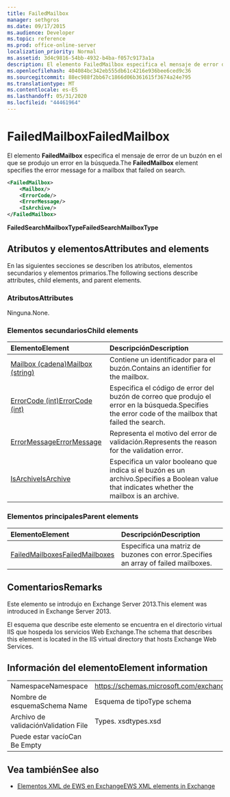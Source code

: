 ```yaml
---
title: FailedMailbox
manager: sethgros
ms.date: 09/17/2015
ms.audience: Developer
ms.topic: reference
ms.prod: office-online-server
localization_priority: Normal
ms.assetid: 3d4c9816-54bb-4932-b4ba-f057c9173a1a
description: El elemento FailedMailbox especifica el mensaje de error de un buzón en el que se produjo un error en la búsqueda.
ms.openlocfilehash: 404084bc342eb555db61c4216e936bee6ced9c36
ms.sourcegitcommit: 88ec988f2bb67c1866d06b361615f3674a24e795
ms.translationtype: MT
ms.contentlocale: es-ES
ms.lasthandoff: 05/31/2020
ms.locfileid: "44461964"
---
```

# <a name="failedmailbox"></a><span data-ttu-id="c1c7e-103">FailedMailbox</span><span class="sxs-lookup"><span data-stu-id="c1c7e-103">FailedMailbox</span></span>

<span data-ttu-id="c1c7e-104">El elemento **FailedMailbox** especifica el mensaje de error de un buzón en el que se produjo un error en la búsqueda.</span><span class="sxs-lookup"><span data-stu-id="c1c7e-104">The **FailedMailbox** element specifies the error message for a mailbox that failed on search.</span></span> 
  
```XML
<FailedMailbox>
    <Mailbox/>
    <ErrorCode/>
    <ErrorMessage/>
    <IsArchive/>
</FailedMailbox>
```

 <span data-ttu-id="c1c7e-105">**FailedSearchMailboxType**</span><span class="sxs-lookup"><span data-stu-id="c1c7e-105">**FailedSearchMailboxType**</span></span>
## <a name="attributes-and-elements"></a><span data-ttu-id="c1c7e-106">Atributos y elementos</span><span class="sxs-lookup"><span data-stu-id="c1c7e-106">Attributes and elements</span></span>

<span data-ttu-id="c1c7e-107">En las siguientes secciones se describen los atributos, elementos secundarios y elementos primarios.</span><span class="sxs-lookup"><span data-stu-id="c1c7e-107">The following sections describe attributes, child elements, and parent elements.</span></span>
  
### <a name="attributes"></a><span data-ttu-id="c1c7e-108">Atributos</span><span class="sxs-lookup"><span data-stu-id="c1c7e-108">Attributes</span></span>

<span data-ttu-id="c1c7e-109">Ninguna.</span><span class="sxs-lookup"><span data-stu-id="c1c7e-109">None.</span></span>
  
### <a name="child-elements"></a><span data-ttu-id="c1c7e-110">Elementos secundarios</span><span class="sxs-lookup"><span data-stu-id="c1c7e-110">Child elements</span></span>

|<span data-ttu-id="c1c7e-111">**Elemento**</span><span class="sxs-lookup"><span data-stu-id="c1c7e-111">**Element**</span></span>|<span data-ttu-id="c1c7e-112">**Descripción**</span><span class="sxs-lookup"><span data-stu-id="c1c7e-112">**Description**</span></span>|
|:-----|:-----|
|[<span data-ttu-id="c1c7e-113">Mailbox (cadena)</span><span class="sxs-lookup"><span data-stu-id="c1c7e-113">Mailbox (string)</span></span>](mailbox-string.md) <br/> |<span data-ttu-id="c1c7e-114">Contiene un identificador para el buzón.</span><span class="sxs-lookup"><span data-stu-id="c1c7e-114">Contains an identifier for the mailbox.</span></span>  <br/> |
|[<span data-ttu-id="c1c7e-115">ErrorCode (int)</span><span class="sxs-lookup"><span data-stu-id="c1c7e-115">ErrorCode (int)</span></span>](errorcode-int.md) <br/> |<span data-ttu-id="c1c7e-116">Especifica el código de error del buzón de correo que produjo el error en la búsqueda.</span><span class="sxs-lookup"><span data-stu-id="c1c7e-116">Specifies the error code of the mailbox that failed the search.</span></span>  <br/> |
|[<span data-ttu-id="c1c7e-117">ErrorMessage</span><span class="sxs-lookup"><span data-stu-id="c1c7e-117">ErrorMessage</span></span>](errormessage.md) <br/> |<span data-ttu-id="c1c7e-118">Representa el motivo del error de validación.</span><span class="sxs-lookup"><span data-stu-id="c1c7e-118">Represents the reason for the validation error.</span></span>  <br/> |
|[<span data-ttu-id="c1c7e-119">IsArchive</span><span class="sxs-lookup"><span data-stu-id="c1c7e-119">IsArchive</span></span>](isarchive.md) <br/> |<span data-ttu-id="c1c7e-120">Especifica un valor booleano que indica si el buzón es un archivo.</span><span class="sxs-lookup"><span data-stu-id="c1c7e-120">Specifies a Boolean value that indicates whether the mailbox is an archive.</span></span>  <br/> |
   
### <a name="parent-elements"></a><span data-ttu-id="c1c7e-121">Elementos principales</span><span class="sxs-lookup"><span data-stu-id="c1c7e-121">Parent elements</span></span>

|<span data-ttu-id="c1c7e-122">**Elemento**</span><span class="sxs-lookup"><span data-stu-id="c1c7e-122">**Element**</span></span>|<span data-ttu-id="c1c7e-123">**Descripción**</span><span class="sxs-lookup"><span data-stu-id="c1c7e-123">**Description**</span></span>|
|:-----|:-----|
|[<span data-ttu-id="c1c7e-124">FailedMailboxes</span><span class="sxs-lookup"><span data-stu-id="c1c7e-124">FailedMailboxes</span></span>](failedmailboxes.md) <br/> |<span data-ttu-id="c1c7e-125">Especifica una matriz de buzones con error.</span><span class="sxs-lookup"><span data-stu-id="c1c7e-125">Specifies an array of failed mailboxes.</span></span>  <br/> |
   
## <a name="remarks"></a><span data-ttu-id="c1c7e-126">Comentarios</span><span class="sxs-lookup"><span data-stu-id="c1c7e-126">Remarks</span></span>

<span data-ttu-id="c1c7e-127">Este elemento se introdujo en Exchange Server 2013.</span><span class="sxs-lookup"><span data-stu-id="c1c7e-127">This element was introduced in Exchange Server 2013.</span></span>
  
<span data-ttu-id="c1c7e-128">El esquema que describe este elemento se encuentra en el directorio virtual IIS que hospeda los servicios Web Exchange.</span><span class="sxs-lookup"><span data-stu-id="c1c7e-128">The schema that describes this element is located in the IIS virtual directory that hosts Exchange Web Services.</span></span>
  
## <a name="element-information"></a><span data-ttu-id="c1c7e-129">Información del elemento</span><span class="sxs-lookup"><span data-stu-id="c1c7e-129">Element information</span></span>

|||
|:-----|:-----|
|<span data-ttu-id="c1c7e-130">Namespace</span><span class="sxs-lookup"><span data-stu-id="c1c7e-130">Namespace</span></span>  <br/> |https://schemas.microsoft.com/exchange/services/2006/types  <br/> |
|<span data-ttu-id="c1c7e-131">Nombre de esquema</span><span class="sxs-lookup"><span data-stu-id="c1c7e-131">Schema Name</span></span>  <br/> |<span data-ttu-id="c1c7e-132">Esquema de tipo</span><span class="sxs-lookup"><span data-stu-id="c1c7e-132">Type schema</span></span>  <br/> |
|<span data-ttu-id="c1c7e-133">Archivo de validación</span><span class="sxs-lookup"><span data-stu-id="c1c7e-133">Validation File</span></span>  <br/> |<span data-ttu-id="c1c7e-134">Types. xsd</span><span class="sxs-lookup"><span data-stu-id="c1c7e-134">types.xsd</span></span>  <br/> |
|<span data-ttu-id="c1c7e-135">Puede estar vacío</span><span class="sxs-lookup"><span data-stu-id="c1c7e-135">Can Be Empty</span></span>  <br/> ||
   
## <a name="see-also"></a><span data-ttu-id="c1c7e-136">Vea también</span><span class="sxs-lookup"><span data-stu-id="c1c7e-136">See also</span></span>



- [<span data-ttu-id="c1c7e-137">Elementos XML de EWS en Exchange</span><span class="sxs-lookup"><span data-stu-id="c1c7e-137">EWS XML elements in Exchange</span></span>](ews-xml-elements-in-exchange.md)

